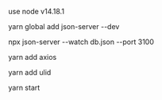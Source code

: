 
use node v14.18.1

yarn global add json-server --dev

npx json-server --watch db.json --port 3100

yarn add axios

yarn add ulid

yarn start